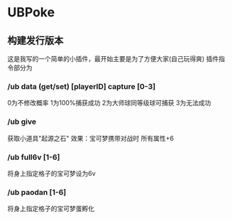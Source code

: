 # UBPoke

## 构建发行版本
这是我写的一个简单的小插件，最开始主要是为了方便大家(自己玩得爽)
插件指令部分为

### /ub data (get/set) [playerID] capture [0-3] 
0为不修改概率 1为100%捕获成功 2为大师球同等级球可捕获 3为无法成功

### /ub give 
获取小道具"起源之石" 效果：宝可梦携带对战时 所有属性+6

### /ub full6v [1-6] 
将身上指定格子的宝可梦设为6v

### /ub paodan [1-6] 
将身上指定格子的宝可梦蛋孵化